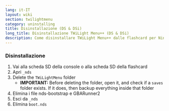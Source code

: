 ```yaml
---
lang: it-IT
layout: wiki
section: twilightmenu
category: uninstalling
title: Disinstallazione (DS & DSi)
long_title: Disinstallazione TWiLight Menu++ (DS & DSi)
description: Come disinstallare TWiLight Menu++ dalle flashcard per Nintendo DSi o DS
---
```


### Disinstallazione
1. Vai alla scheda SD della console o alla scheda SD della flashcard
1. Apri `_nds`
1. Delete the `TWiLightMenu` folder
    - **IMPORTANT:** Before deleting the folder, open it, and check if a `saves` folder exists. If it does, then backup everything inside that folder
1. Elimina i file nds-bootstrap e GBARunner2
1. Esci da `_nds`
1. Elimina `boot.nds`
